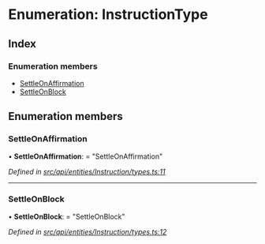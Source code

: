 # Enumeration: InstructionType

## Index

### Enumeration members

* [SettleOnAffirmation](instructiontype.md#settleonaffirmation)
* [SettleOnBlock](instructiontype.md#settleonblock)

## Enumeration members

###  SettleOnAffirmation

• **SettleOnAffirmation**: = "SettleOnAffirmation"

*Defined in [src/api/entities/Instruction/types.ts:11](https://github.com/PolymathNetwork/polymesh-sdk/blob/23062de4/src/api/entities/Instruction/types.ts#L11)*

___

###  SettleOnBlock

• **SettleOnBlock**: = "SettleOnBlock"

*Defined in [src/api/entities/Instruction/types.ts:12](https://github.com/PolymathNetwork/polymesh-sdk/blob/23062de4/src/api/entities/Instruction/types.ts#L12)*
